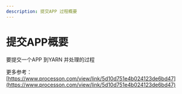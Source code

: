 ```yaml
---
description: 提交APP 过程概要
---
```


# 提交APP概要

要提交一个APP 到YARN 并处理的过程

更多参考：[https://www.processon.com/view/link/5d10d751e4b024123de6bd47](https://www.processon.com/view/link/5d10d751e4b024123de6bd47)

